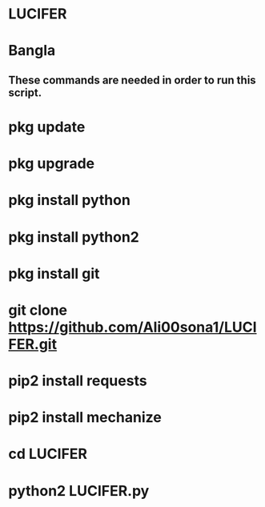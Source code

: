 # LUCIFER 


# Bangla 


## These commands are needed in order to run this script.

# pkg update
# pkg upgrade
# pkg install python
# pkg install python2
# pkg install git 
# git clone https://github.com/Ali00sona1/LUCIFER.git 
# pip2 install requests 
# pip2 install mechanize
# cd LUCIFER
# python2 LUCIFER.py

